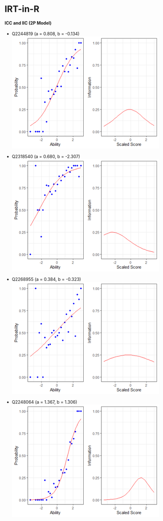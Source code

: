 # IRT-in-R

#### ICC and IIC (2P Model)
* Q2244819 (a = 0.808, b = -0.134)
![](2P_ICC_and_IIC_Images/Q2244819.png)<!-- -->

* Q2318540 (a = 0.680, b = -2.307)
![](2P_ICC_and_IIC_Images/Q2318540.png)<!-- -->

* Q2268955 (a = 0.384, b = -0.323)
![](2P_ICC_and_IIC_Images/Q2268955.png)<!-- -->

* Q2248064 (a = 1.367, b = 1.306)
![](2P_ICC_and_IIC_Images/Q2248064.png)<!-- -->
